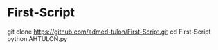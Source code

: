 # First-Script

git clone https://github.com/admed-tulon/First-Script.git
cd First-Script
python AHTULON.py

